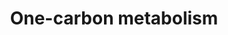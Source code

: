 ---
annotations:
- id: PW:0000189
  parent: regulatory pathway
  type: Pathway Ontology
  value: folate mediated one-carbon metabolic pathway
authors:
- Michiel
- Frank
- Thomas
- MaintBot
- Txr24
- Egoyenechea
- Evelo
- AlexanderPico
- Khanspers
- Egonw
- Iamlove
- MirellaKalafati
- Garima.thakur
- DeSl
- Fehrhart
- Eweitz
description: 'This one-carbon metabolism pathway is centered around folate. Folate
  has two key carbon-carbon double bonds. Saturating one of them yields dihydrofolate
  (DHF) and adding an additional molecule of hydrogen across the second yields tetrahydrofolate
  (THF). Folates serve as donors of single carbons in any one of three oxidation states:
  5-methyl-THF (CH3THF; reduced), 5,10 methylene-THF (CH2THF; intermediate) and 10-formyl-THF
  (CHOTHF; oxidized). The single carbon donor CH3THF is used to convert homocysteine
  into methionine which can then be used to methylate DNA, the donor CH2THF is used
  (along with a molecule of hydrogen at the site of one of the double bonds) to convert
  dUMP (deoxyuridylate) into dTMP (thymidylate) and the donor CHOTHF is used to set
  up ring closure reactions in de novo purine synthesis. CH3THF is the primary methyl-group
  donor for processes such as DNA methylation reactions. Purines are used both in
  RNA synthesis and in DNA synthesis and dTMP is synthesized srtictly for DNA synthesis,
  be it for DNA repair or DNA replication. The folate pathway is central to any study
  related to DNA methylation, dTMP synthesis or purine synthesis.  Differential methylation
  (e.g. hypermethylation of tumor suppressors) as well as disturbances in nucleotide
  synthesis and repair, are associated with several forms of cancer. There are also
  indications that hypermethylation is involved in the progression of adenomas to
  cancer.   The pathway is also illustrative of the role of a number of B vitamins,
  including vitamin B12 (cobalamine) which is important for the sythesis of folate
  (vitamin B9) and of methionine.   Proteins on this pathway have targeted assays
  available via the [https://assays.cancer.gov/available_assays?wp_id=WP241 CPTAC
  Assay Portal]'
last-edited: 2022-01-29
organisms:
- Homo sapiens
redirect_from:
- /index.php/Pathway:WP241
- /instance/WP241
- /instance/WP241_rr120901
revision: r120901
schema-jsonld:
- '@context': https://schema.org/
  '@id': https://wikipathways.github.io/pathways/WP241.html
  '@type': Dataset
  creator:
    '@type': Organization
    name: WikiPathways
  description: 'This one-carbon metabolism pathway is centered around folate. Folate
    has two key carbon-carbon double bonds. Saturating one of them yields dihydrofolate
    (DHF) and adding an additional molecule of hydrogen across the second yields tetrahydrofolate
    (THF). Folates serve as donors of single carbons in any one of three oxidation
    states: 5-methyl-THF (CH3THF; reduced), 5,10 methylene-THF (CH2THF; intermediate)
    and 10-formyl-THF (CHOTHF; oxidized). The single carbon donor CH3THF is used to
    convert homocysteine into methionine which can then be used to methylate DNA,
    the donor CH2THF is used (along with a molecule of hydrogen at the site of one
    of the double bonds) to convert dUMP (deoxyuridylate) into dTMP (thymidylate)
    and the donor CHOTHF is used to set up ring closure reactions in de novo purine
    synthesis. CH3THF is the primary methyl-group donor for processes such as DNA
    methylation reactions. Purines are used both in RNA synthesis and in DNA synthesis
    and dTMP is synthesized srtictly for DNA synthesis, be it for DNA repair or DNA
    replication. The folate pathway is central to any study related to DNA methylation,
    dTMP synthesis or purine synthesis.  Differential methylation (e.g. hypermethylation
    of tumor suppressors) as well as disturbances in nucleotide synthesis and repair,
    are associated with several forms of cancer. There are also indications that hypermethylation
    is involved in the progression of adenomas to cancer.   The pathway is also illustrative
    of the role of a number of B vitamins, including vitamin B12 (cobalamine) which
    is important for the sythesis of folate (vitamin B9) and of methionine.   Proteins
    on this pathway have targeted assays available via the [https://assays.cancer.gov/available_assays?wp_id=WP241
    CPTAC Assay Portal]'
  keywords:
  - 10-Formyl Tetrahydrofolate
  - 5,10-Methenyl Tetrahydrofolate
  - 5,10-Methylene Tetrahydrofolate
  - 5-Formimino Tetrahydrofolate
  - 5-Formyl Tetrahydrofolate
  - 5-Methyl Tetrahydrofolate
  - AHCY
  - ALDH1L1
  - AMT
  - ATIC
  - Alcohol
  - BHMT
  - Betaine
  - CHDH
  - Choline
  - Cobalamin
  - DHFR
  - DNMT1
  - DNMT3a
  - DNMT3b
  - Deoxythymidine monophosphate
  - Deoxyuridine monophosphate
  - DihydrofolateVitamin B9
  - FOLH1
  - FTCD
  - Folate
  - GART
  - GRX1
  - Homocysteine
  - Homocystine
  - KIAA0828
  - MAT1A
  - MAT2B
  - MTFMT
  - MTHFD1
  - MTHFD1L
  - MTHFD2
  - MTHFR
  - MTHFS
  - MTR
  - MTRR
  - Methionine
  - MethylcobalaminB12
  - Polyglutamate
  - Pyridoxal 5'-phosphateVitamin B6
  - RiboflavinVitamin B2
  - S-Adenosylmethionine
  - S-adenosylhomocysteine
  - SHMT1
  - SHMT2
  - TCN II
  - TYMS
  - Tetrahydrofolate
  - Zn
  - glycine
  - serine
  license: CC0
  name: One-carbon metabolism
seo: CreativeWork
title: One-carbon metabolism
wpid: WP241
---